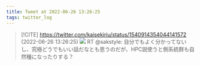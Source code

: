 ```yaml
---
title: Tweet at 2022-06-26 13:26:25
tags: twitter_log
---
```


> [!CITE] https://twitter.com/kaisekiriu/status/1540914354044141572 (2022-06-26 13:26:25)
> ![](https://twitter.com/kaisekiriu/status/1540914354044141572)
> RT @sakstyle: 自分でもよく分かってないし、究極どうでもいい話だなとも思うのだが、HPC説使うと側系統群も自然種になったりする？
